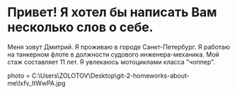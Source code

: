 # Привет! Я хотел бы написать Вам несколько слов о себе.
Меня зовут Дмитрий.
Я проживаю в городе Санкт-Петербург.
Я работаю на танкерном флоте в должности судового инженера-механика.
Мой стаж составляет 11 лет.
Я увлекаюсь мотоциклами класса "чоппер".

photo = C:\Users\ZOLOTOV\Desktop\git-2-homeworks-about-me\Ixfv_ItWwPA.jpg